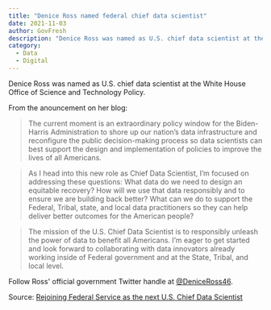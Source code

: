 ```yaml
---
title: "Denice Ross named federal chief data scientist"
date: 2021-11-03 
author: GovFresh
description: "Denice Ross was named as U.S. chief data scientist at the White House Office of Science and Technology Policy."
category:
  - Data
  - Digital
---
```


Denice Ross was named as U.S. chief data scientist at the White House Office of Science and Technology Policy.

From the anouncement on her blog:

> The current moment is an extraordinary policy window for the Biden-Harris Administration to shore up our nation’s data infrastructure and reconfigure the public decision-making process so data scientists can best support the design and implementation of policies to improve the lives of all Americans.

> As I head into this new role as Chief Data Scientist, I’m focused on addressing these questions: What data do we need to design an equitable recovery? How will we use that data responsibly and to ensure we are building back better? What can we do to support the Federal, Tribal, state, and local data practitioners so they can help deliver better outcomes for the American people?

> The mission of the U.S. Chief Data Scientist is to responsibly unleash the power of data to benefit all Americans. I’m eager to get started and look forward to collaborating with data innovators already working inside of Federal government and at the State, Tribal, and local level.

Follow Ross' official government Twitter handle at [@DeniceRoss46](https://twitter.com/deniceross46).

Source: [Rejoining Federal Service as the next U.S. Chief Data Scientist](https://denicewross.blog/2021/11/03/rejoining-federal-service-as-the-next-u-s-chief-data-scientist/)